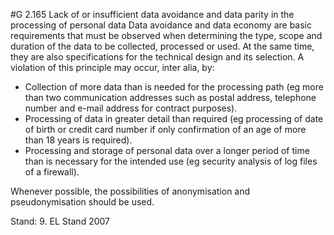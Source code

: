 #G 2.165 Lack of or insufficient data avoidance and data parity in the processing of personal data
Data avoidance and data economy are basic requirements that must be observed when determining the type, scope and duration of the data to be collected, processed or used. At the same time, they are also specifications for the technical design and its selection. A violation of this principle may occur, inter alia, by:

* Collection of more data than is needed for the processing path (eg more than two communication addresses such as postal address, telephone number and e-mail address for contract purposes).
* Processing of data in greater detail than required (eg processing of date of birth or credit card number if only confirmation of an age of more than 18 years is required).
* Processing and storage of personal data over a longer period of time than is necessary for the intended use (eg security analysis of log files of a firewall).


Whenever possible, the possibilities of anonymisation and pseudonymisation should be used.

Stand: 9. EL Stand 2007



